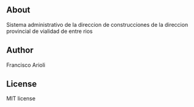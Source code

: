 ## About

Sistema administrativo de la direccion de construcciones de la direccion provincial de vialidad de entre rios

## Author

Francisco Arioli


## License

MIT license
